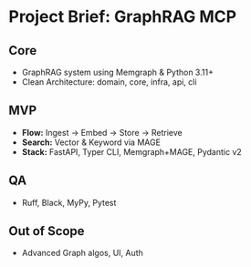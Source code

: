 # Project Brief: GraphRAG MCP

## Core
- GraphRAG system using Memgraph & Python 3.11+
- Clean Architecture: domain, core, infra, api, cli

## MVP
- **Flow:** Ingest → Embed → Store → Retrieve
- **Search:** Vector & Keyword via MAGE
- **Stack:** FastAPI, Typer CLI, Memgraph+MAGE, Pydantic v2

## QA
- Ruff, Black, MyPy, Pytest

## Out of Scope
- Advanced Graph algos, UI, Auth 